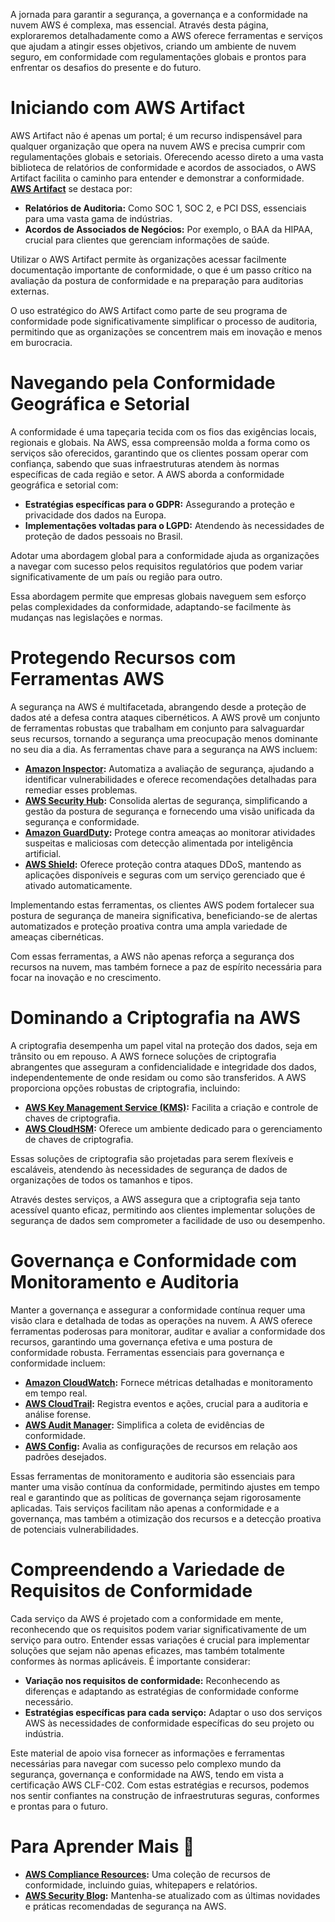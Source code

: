 A jornada para garantir a segurança, a governança e a conformidade na nuvem AWS é complexa, mas essencial. Através desta página, exploraremos detalhadamente como a AWS oferece ferramentas e serviços que ajudam a atingir esses objetivos, criando um ambiente de nuvem seguro, em conformidade com regulamentações globais e prontos para enfrentar os desafios do presente e do futuro.

# Iniciando com AWS Artifact

AWS Artifact não é apenas um portal; é um recurso indispensável para qualquer organização que opera na nuvem AWS e precisa cumprir com regulamentações globais e setoriais. Oferecendo acesso direto a uma vasta biblioteca de relatórios de conformidade e acordos de associados, o AWS Artifact facilita o caminho para entender e demonstrar a conformidade. **[AWS Artifact](https://aws.amazon.com/artifact/)** se destaca por:

- **Relatórios de Auditoria:** Como SOC 1, SOC 2, e PCI DSS, essenciais para uma vasta gama de indústrias.
- **Acordos de Associados de Negócios:** Por exemplo, o BAA da HIPAA, crucial para clientes que gerenciam informações de saúde.

Utilizar o AWS Artifact permite às organizações acessar facilmente documentação importante de conformidade, o que é um passo crítico na avaliação da postura de conformidade e na preparação para auditorias externas.

O uso estratégico do AWS Artifact como parte de seu programa de conformidade pode significativamente simplificar o processo de auditoria, permitindo que as organizações se concentrem mais em inovação e menos em burocracia.

# Navegando pela Conformidade Geográfica e Setorial

A conformidade é uma tapeçaria tecida com os fios das exigências locais, regionais e globais. Na AWS, essa compreensão molda a forma como os serviços são oferecidos, garantindo que os clientes possam operar com confiança, sabendo que suas infraestruturas atendem às normas específicas de cada região e setor. A AWS aborda a conformidade geográfica e setorial com:

- **Estratégias específicas para o GDPR:** Assegurando a proteção e privacidade dos dados na Europa.
- **Implementações voltadas para o LGPD:** Atendendo às necessidades de proteção de dados pessoais no Brasil.

Adotar uma abordagem global para a conformidade ajuda as organizações a navegar com sucesso pelos requisitos regulatórios que podem variar significativamente de um país ou região para outro.

Essa abordagem permite que empresas globais naveguem sem esforço pelas complexidades da conformidade, adaptando-se facilmente às mudanças nas legislações e normas.

# Protegendo Recursos com Ferramentas AWS

A segurança na AWS é multifacetada, abrangendo desde a proteção de dados até a defesa contra ataques cibernéticos. A AWS provê um conjunto de ferramentas robustas que trabalham em conjunto para salvaguardar seus recursos, tornando a segurança uma preocupação menos dominante no seu dia a dia. As ferramentas chave para a segurança na AWS incluem:

- **[Amazon Inspector](https://aws.amazon.com/inspector/):** Automatiza a avaliação de segurança, ajudando a identificar vulnerabilidades e oferece recomendações detalhadas para remediar esses problemas.
- **[AWS Security Hub](https://aws.amazon.com/security-hub/):** Consolida alertas de segurança, simplificando a gestão da postura de segurança e fornecendo uma visão unificada da segurança e conformidade.
- **[Amazon GuardDuty](https://aws.amazon.com/guardduty/):** Protege contra ameaças ao monitorar atividades suspeitas e maliciosas com detecção alimentada por inteligência artificial.
- **[AWS Shield](https://aws.amazon.com/shield/):** Oferece proteção contra ataques DDoS, mantendo as aplicações disponíveis e seguras com um serviço gerenciado que é ativado automaticamente.

Implementando estas ferramentas, os clientes AWS podem fortalecer sua postura de segurança de maneira significativa, beneficiando-se de alertas automatizados e proteção proativa contra uma ampla variedade de ameaças cibernéticas.

Com essas ferramentas, a AWS não apenas reforça a segurança dos recursos na nuvem, mas também fornece a paz de espírito necessária para focar na inovação e no crescimento.

# Dominando a Criptografia na AWS

A criptografia desempenha um papel vital na proteção dos dados, seja em trânsito ou em repouso. A AWS fornece soluções de criptografia abrangentes que asseguram a confidencialidade e integridade dos dados, independentemente de onde residam ou como são transferidos. A AWS proporciona opções robustas de criptografia, incluindo:

- **[AWS Key Management Service (KMS)](https://aws.amazon.com/kms/):** Facilita a criação e controle de chaves de criptografia.
- **[AWS CloudHSM](https://aws.amazon.com/cloudhsm/):** Oferece um ambiente dedicado para o gerenciamento de chaves de criptografia.

Essas soluções de criptografia são projetadas para serem flexíveis e escaláveis, atendendo às necessidades de segurança de dados de organizações de todos os tamanhos e tipos.

Através destes serviços, a AWS assegura que a criptografia seja tanto acessível quanto eficaz, permitindo aos clientes implementar soluções de segurança de dados sem comprometer a facilidade de uso ou desempenho.

# Governança e Conformidade com Monitoramento e Auditoria

Manter a governança e assegurar a conformidade contínua requer uma visão clara e detalhada de todas as operações na nuvem. A AWS oferece ferramentas poderosas para monitorar, auditar e avaliar a conformidade dos recursos, garantindo uma governança efetiva e uma postura de conformidade robusta. Ferramentas essenciais para governança e conformidade incluem:

- **[Amazon CloudWatch](https://aws.amazon.com/cloudwatch/):** Fornece métricas detalhadas e monitoramento em tempo real.
- **[AWS CloudTrail](https://aws.amazon.com/cloudtrail/):** Registra eventos e ações, crucial para a auditoria e análise forense.
- **[AWS Audit Manager](https://aws.amazon.com/audit-manager/):** Simplifica a coleta de evidências de conformidade.
- **[AWS Config](https://aws.amazon.com/config/):** Avalia as configurações de recursos em relação aos padrões desejados.

Essas ferramentas de monitoramento e auditoria são essenciais para manter uma visão contínua da conformidade, permitindo ajustes em tempo real e garantindo que as políticas de governança sejam rigorosamente aplicadas. Tais serviços facilitam não apenas a conformidade e a governança, mas também a otimização dos recursos e a detecção proativa de potenciais vulnerabilidades.

# Compreendendo a Variedade de Requisitos de Conformidade

Cada serviço da AWS é projetado com a conformidade em mente, reconhecendo que os requisitos podem variar significativamente de um serviço para outro. Entender essas variações é crucial para implementar soluções que sejam não apenas eficazes, mas também totalmente conformes às normas aplicáveis. É importante considerar:

- **Variação nos requisitos de conformidade:** Reconhecendo as diferenças e adaptando as estratégias de conformidade conforme necessário.
- **Estratégias específicas para cada serviço:** Adaptar o uso dos serviços AWS às necessidades de conformidade específicas do seu projeto ou indústria.

Este material de apoio visa fornecer as informações e ferramentas necessárias para navegar com sucesso pelo complexo mundo da segurança, governança e conformidade na AWS, tendo em vista a certificação AWS CLF-C02. Com estas estratégias e recursos, podemos nos sentir confiantes na construção de infraestruturas seguras, conformes e prontas para o futuro.

# Para Aprender Mais 🚀

- **[AWS Compliance Resources](https://aws.amazon.com/compliance/resources/):** Uma coleção de recursos de conformidade, incluindo guias, whitepapers e relatórios.
- **[AWS Security Blog](https://aws.amazon.com/blogs/security/):** Mantenha-se atualizado com as últimas novidades e práticas recomendadas de segurança na AWS.
